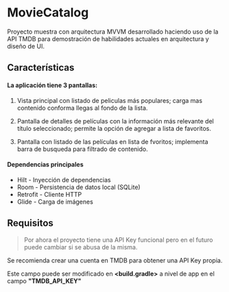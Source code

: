 # MovieCatalog

Proyecto muestra con arquitectura MVVM desarrollado haciendo uso de la API TMDB para demostración de habilidades actuales en arquitectura y diseño de UI.

## Características

#### La aplicación tiene 3 pantallas:

1. Vista principal con listado de peliculas más populares; 
    carga mas contenido conforma llegas al fondo de la lista.

2. Pantalla de detalles de películas con la información más relevante del título seleccionado; 
    permite la opción de agregar a lista de favoritos.

3. Pantalla con listado de las películas en lista de fvoritos; 
    implementa barra de busqueda para filtrado de contenido.

#### Dependencias principales

- Hilt - Inyección de dependencias
- Room - Persistencia de datos local (SQLite)
- Retrofit - Cliente HTTP
- Glide - Carga de imágenes

## Requisitos

> Por ahora el proyecto tiene una API Key funcional pero en el futuro puede cambiar si se abusa de la misma. 

Se recomienda crear una cuenta en TMDB para obtener una API Key propia.

Este campo puede ser modificado en **<build.gradle>** a nivel de app en el campo **"TMDB_API_KEY"**
